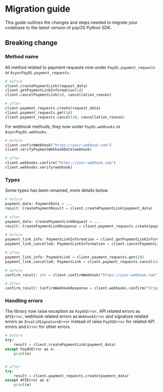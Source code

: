 # Migration guide

This guide outlines the changes and steps needed to migrate your codebase to the latest version of payOS Python SDK.

## Breaking change

### Method name

All method related to payment requests now under `PayOS.payment_requests` or `AsyncPayOS.payment_requests`.

```python
# before
client.createPaymentLink(request_data)
client.getPaymentLinkInformation(id)
client.cancelPaymentLink(id, cancellation_reason)

# after
client.payment_requests.create(request_data)
client.payment_requests.get(id)
client.payment_requests.cancel(id, cancellation_reason)
```

For webhook methods, they now under `PayOS.webhooks` or `AsyncPayOS.webhooks`.

```python
# before
client.confirmWebhook("https://your-webhook.com")
client.verifyPaymentWebhookData(webhook)

# after
client.webhooks.confirm("https://your-webhook.com")
client.webhooks.verify(webhook)
```

### Types

Some types has been renamed, more details below.

```python
# before
payment_data: PaymentData = ...
result: CreatePaymentResult = client.createPaymentLink(payment_data)

# after
payment_data: CreatePaymentLinkRequest = ...
result: CreatePaymentLinkResponse = client.payment_requests.create(payment_data)
```

```python
# before
payment_link_info: PaymentLinkInformation = client.getPaymentLinkInformation(id)
payment_link_cancelled: PaymentLinkInformation = client.cancelPaymentLink(id, cancellation_reason)

# after
payment_link_info: PaymentLink = client.payment_requests.get(id)
payment_link_cancelled: PaymentLink = client.payment_requests.cancel(id, cancellation_reason)
```

```python
# before
confirm_result: str = client.confirmWebhook("https://your-webhook.com")

# after
confirm_result: ConfirmWebhookResponse = client.webhooks.confirm("https://your-webhook.com")
```

### Handling errors

The library now raise exception as `PayOSError`, API related errors as `APIError`, webhook related errors as `WebhookError` and signature related errors as `InvalidSignatureError` instead of raise `PayOSError` for related API errors and `Error` for other errors.

```python
# before
try:
    result = client.createPaymentLink(payment_data)
except PayOSError as e:
    print(e)


# after
try:
    result = client.payment_requests.create(payment_data)
except APIError as e:
    print(e)
```
